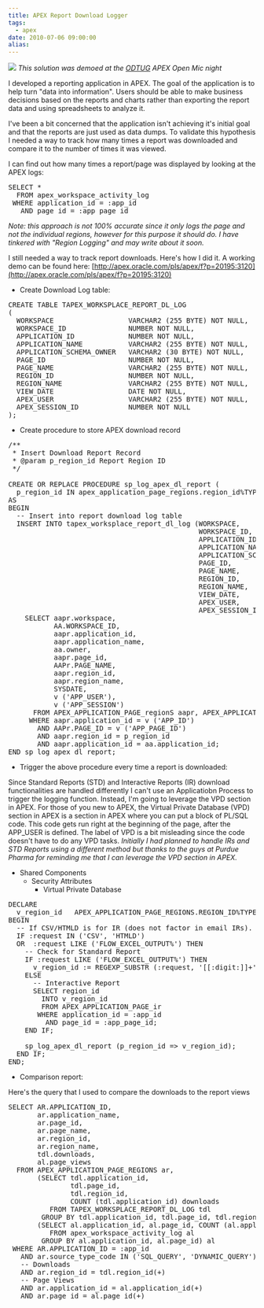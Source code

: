 ```yaml
---
title: APEX Report Download Logger
tags:
  - apex
date: 2010-07-06 09:00:00
alias:
---
```


[![](http://1.bp.blogspot.com/_33EF80fk9sM/TDJYewihZFI/AAAAAAAADxQ/J6hgRy4E1wI/s320/1119379849_14860651001_History-Ax-Men-Logger-Advice-SF.jpg)](http://1.bp.blogspot.com/_33EF80fk9sM/TDJYewihZFI/AAAAAAAADxQ/J6hgRy4E1wI/s1600/1119379849_14860651001_History-Ax-Men-Logger-Advice-SF.jpg)
<span style="font-style:italic;">This solution was demoed at the  [ODTUG](http://www.odtugkaleidoscope.com/) APEX Open Mic night</span>

I developed a reporting application in APEX. The goal of the application is to help turn "data into information". Users should be able to make business decisions based on the reports and charts rather than exporting the report data and using spreadsheets to analyze it.

I've been a bit concerned that the application isn't achieving it's initial goal and that the reports are just used as data dumps. To validate this hypothesis I needed a way to track how many times a report was downloaded and compare it to the number of times it was viewed.

I can find out how many times a report/page was displayed by looking at the APEX logs:
<pre class="brush: sql;">
SELECT *
  FROM apex_workspace_activity_log
 WHERE application_id = :app_id
   AND page_id = :app_page_id
</pre>
<span style="font-style:italic;">Note: this approach is not 100% accurate since it only logs the page and not the individual regions, however for this purpose it should do. I have tinkered with "Region Logging" and may write about it soon.</span>

I still needed a way to track report downloads. Here's how I did it. A working demo can be found here: [http://apex.oracle.com/pls/apex/f?p=20195:3120](http://apex.oracle.com/pls/apex/f?p=20195:3120)

- Create Download Log table:
<pre class="brush: sql;">
CREATE TABLE TAPEX_WORKSPLACE_REPORT_DL_LOG
(
  WORKSPACE                  VARCHAR2 (255 BYTE) NOT NULL,
  WORKSPACE_ID               NUMBER NOT NULL,
  APPLICATION_ID             NUMBER NOT NULL,
  APPLICATION_NAME           VARCHAR2 (255 BYTE) NOT NULL,
  APPLICATION_SCHEMA_OWNER   VARCHAR2 (30 BYTE) NOT NULL,
  PAGE_ID                    NUMBER NOT NULL,
  PAGE_NAME                  VARCHAR2 (255 BYTE) NOT NULL,
  REGION_ID                  NUMBER NOT NULL,
  REGION_NAME                VARCHAR2 (255 BYTE) NOT NULL,
  VIEW_DATE                  DATE NOT NULL,
  APEX_USER                  VARCHAR2 (255 BYTE) NOT NULL,
  APEX_SESSION_ID            NUMBER NOT NULL
);
</pre>
- Create procedure to store APEX download record
<pre class="brush: sql;">
/**
 * Insert Download Report Record
 * @param p_region_id Report Region ID
 */

CREATE OR REPLACE PROCEDURE sp_log_apex_dl_report (
  p_region_id IN apex_application_page_regions.region_id%TYPE)
AS
BEGIN
  -- Insert into report download log table
  INSERT INTO tapex_worksplace_report_dl_log (WORKSPACE,
                                              WORKSPACE_ID,
                                              APPLICATION_ID,
                                              APPLICATION_NAME,
                                              APPLICATION_SCHEMA_OWNER,
                                              PAGE_ID,
                                              PAGE_NAME,
                                              REGION_ID,
                                              REGION_NAME,
                                              VIEW_DATE,
                                              APEX_USER,
                                              APEX_SESSION_ID)
    SELECT aapr.workspace,
           AA.WORKSPACE_ID,
           aapr.application_id,
           aapr.application_name,
           aa.owner,
           aapr.page_id,
           AAPr.PAGE_NAME,
           aapr.region_id,
           aapr.region_name,
           SYSDATE,
           v ('APP_USER'),
           v ('APP_SESSION')
      FROM APEX_APPLICATION_PAGE_regionS aapr, APEX_APPLICATIONS aa
     WHERE aapr.application_id = v ('APP_ID')
       AND AAPr.PAGE_ID = v ('APP_PAGE_ID')
       AND aapr.region_id = p_region_id
       AND aapr.application_id = aa.application_id;
END sp_log_apex_dl_report;
</pre>
- Trigger the above procedure every time a report is downloaded:

Since Standard Reports (STD) and Interactive Reports (IR) download functionalities are handled differently I can't use an Applicatiobn Process to trigger the logging function. Instead, I'm going to leverage the VPD section in APEX. For those of you new to APEX, the Virtual Private Database (VPD) section in APEX is a section in APEX where you can put a block of PL/SQL code. This code gets run right at the beginning of the page, after the APP_USER is defined. The label of VPD is a bit misleading since the code doesn't have to do any VPD tasks. <span style="font-style:italic;">Initially I had planned to handle IRs and STD Reports using a different method but thanks to the guys at Purdue Pharma for reminding me that I can leverage the VPD section in APEX.</span>

- Shared Components
  - Security Attributes
    - Virtual Private Database

<pre class="brush: sql;">
DECLARE
  v_region_id   APEX_APPLICATION_PAGE_REGIONS.REGION_ID%TYPE;
BEGIN
  -- If CSV/HTMLD is for IR (does not factor in email IRs). FLOW_EXCEL_OUTPUT is for Standard Report
  IF :request IN ('CSV', 'HTMLD')
  OR  :request LIKE ('FLOW_EXCEL_OUTPUT%') THEN
    -- Check for Standard Report
    IF :request LIKE ('FLOW_EXCEL_OUTPUT%') THEN
      v_region_id := REGEXP_SUBSTR (:request, '[[:digit:]]+');
    ELSE
      -- Interactive Report
      SELECT region_id
        INTO v_region_id
        FROM APEX_APPLICATION_PAGE_ir
       WHERE application_id = :app_id
         AND page_id = :app_page_id;
    END IF;

    sp_log_apex_dl_report (p_region_id => v_region_id);
  END IF;
END;
</pre>
- Comparison report:

Here's the query that I used to compare the downloads to the report views
<pre class="brush: sql;">
SELECT AR.APPLICATION_ID,
       ar.application_name,
       ar.page_id,
       ar.page_name,
       ar.region_id,
       ar.region_name,
       tdl.downloads,
       al.page_views
  FROM APEX_APPLICATION_PAGE_REGIONS ar,
       (SELECT tdl.application_id,
               tdl.page_id,
               tdl.region_id,
               COUNT (tdl.application_id) downloads
          FROM TAPEX_WORKSPLACE_REPORT_DL_LOG tdl
        GROUP BY tdl.application_id, tdl.page_id, tdl.region_id) tdl,
       (SELECT al.application_id, al.page_id, COUNT (al.application_id) page_views
          FROM apex_workspace_activity_log al
        GROUP BY al.application_id, al.page_id) al
 WHERE AR.APPLICATION_ID = :app_id
   AND ar.source_type_code IN ('SQL_QUERY', 'DYNAMIC_QUERY')
   -- Downloads
   AND ar.region_id = tdl.region_id(+)
   -- Page Views
   AND ar.application_id = al.application_id(+)
   AND ar.page_id = al.page_id(+)
</pre>
